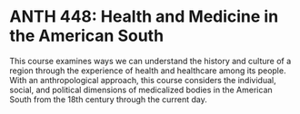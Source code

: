 # ANTH 448: Health and Medicine in the American South

This course examines ways we can understand the history and culture of a region through the experience of health and healthcare among its people. With an anthropological approach, this course considers the individual, social, and political dimensions of medicalized bodies in the American South from the 18th century through the current day.